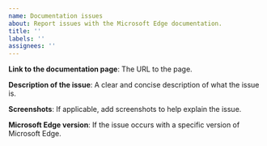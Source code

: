 ```yaml
---
name: Documentation issues
about: Report issues with the Microsoft Edge documentation.
title: ''
labels: ''
assignees: ''
---
```


<!--
⚠ If your feedback isn't about the Microsoft Edge developer documentation, consider submitting it here instead:

* For DevTools: https://learn.microsoft.com/microsoft-edge/devtools-guide-chromium/contact
* For WebView2: https://github.com/MicrosoftEdge/WebView2Feedback/issues
-->

**Link to the documentation page**: The URL to the page.

**Description of the issue**: A clear and concise description of what the issue is.

**Screenshots**: If applicable, add screenshots to help explain the issue.

**Microsoft Edge version**: If the issue occurs with a specific version of Microsoft Edge.
